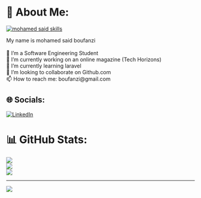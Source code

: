 # 💫 About Me:
<p>
<a href="https://git.io/typing-svg"><img src="https://readme-typing-svg.demolab.com?font=Fira+Code&size=24&duration=4000&pause=1000&color=F70000&background=FFFFFF00&width=700&height=51&lines=Software+Enginner;IT +Security;" alt="mohamed said skills " /></a>
</p>
My name is mohamed said boufanzi<br><br>👤 I’m a Software Engineering Student<br>🔭 I’m currently working on an online magazine (Tech Horizons)<br>🌱 I’m currently learning laravel<br>👯 I’m looking to collaborate on Github.com<br>📫 How to reach me: boufanzi@gmail.com


## 🌐 Socials:
[![LinkedIn](https://img.shields.io/badge/LinkedIn-%230077B5.svg?logo=linkedin&logoColor=white)](https://linkedin.com/in/https://www.linkedin.com/in/mohamedsaidboufanzi/) 
# 📊 GitHub Stats:
![](https://github-readme-stats.vercel.app/api?username=msboufanzi&theme=dark&hide_border=false&include_all_commits=false&count_private=false)<br/>
![](https://github-readme-streak-stats.herokuapp.com/?user=msboufanzi&theme=dark&hide_border=false)<br/>
![](https://github-readme-stats.vercel.app/api/top-langs/?username=msboufanzi&theme=dark&hide_border=false&include_all_commits=false&count_private=false&layout=compact)

---
[![](https://visitcount.itsvg.in/api?id=msboufanzi&icon=0&color=0)](https://visitcount.itsvg.in)

<!-- Proudly created with GPRM ( https://gprm.itsvg.in ) -->

